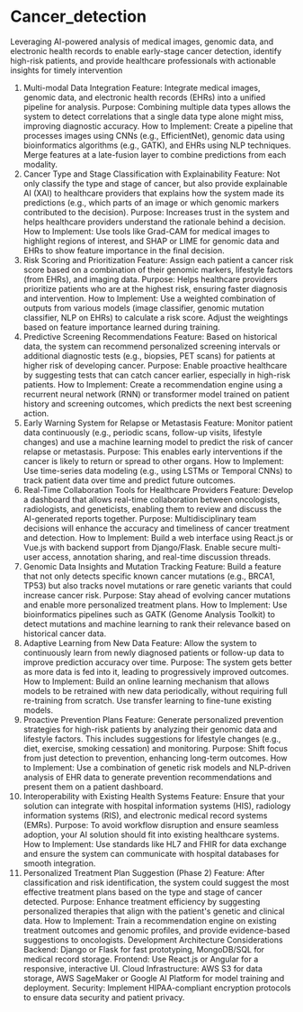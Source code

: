 # Cancer_detection
Leveraging AI-powered analysis of medical images, genomic data, and electronic health records to enable early-stage cancer detection, identify high-risk patients, and provide healthcare professionals with actionable insights for timely intervention

1. Multi-modal Data Integration
Feature: Integrate medical images, genomic data, and electronic health records (EHRs) into a unified pipeline for analysis.
Purpose: Combining multiple data types allows the system to detect correlations that a single data type alone might miss, improving diagnostic accuracy.
How to Implement: Create a pipeline that processes images using CNNs (e.g., EfficientNet), genomic data using bioinformatics algorithms (e.g., GATK), and EHRs using NLP techniques. Merge features at a late-fusion layer to combine predictions from each modality.
2. Cancer Type and Stage Classification with Explainability
Feature: Not only classify the type and stage of cancer, but also provide explainable AI (XAI) to healthcare providers that explains how the system made its predictions (e.g., which parts of an image or which genomic markers contributed to the decision).
Purpose: Increases trust in the system and helps healthcare providers understand the rationale behind a decision.
How to Implement: Use tools like Grad-CAM for medical images to highlight regions of interest, and SHAP or LIME for genomic data and EHRs to show feature importance in the final decision.
3. Risk Scoring and Prioritization
Feature: Assign each patient a cancer risk score based on a combination of their genomic markers, lifestyle factors (from EHRs), and imaging data.
Purpose: Helps healthcare providers prioritize patients who are at the highest risk, ensuring faster diagnosis and intervention.
How to Implement: Use a weighted combination of outputs from various models (image classifier, genomic mutation classifier, NLP on EHRs) to calculate a risk score. Adjust the weightings based on feature importance learned during training.
4. Predictive Screening Recommendations
Feature: Based on historical data, the system can recommend personalized screening intervals or additional diagnostic tests (e.g., biopsies, PET scans) for patients at higher risk of developing cancer.
Purpose: Enable proactive healthcare by suggesting tests that can catch cancer earlier, especially in high-risk patients.
How to Implement: Create a recommendation engine using a recurrent neural network (RNN) or transformer model trained on patient history and screening outcomes, which predicts the next best screening action.
5. Early Warning System for Relapse or Metastasis
Feature: Monitor patient data continuously (e.g., periodic scans, follow-up visits, lifestyle changes) and use a machine learning model to predict the risk of cancer relapse or metastasis.
Purpose: This enables early interventions if the cancer is likely to return or spread to other organs.
How to Implement: Use time-series data modeling (e.g., using LSTMs or Temporal CNNs) to track patient data over time and predict future outcomes.
6. Real-Time Collaboration Tools for Healthcare Providers
Feature: Develop a dashboard that allows real-time collaboration between oncologists, radiologists, and geneticists, enabling them to review and discuss the AI-generated reports together.
Purpose: Multidisciplinary team decisions will enhance the accuracy and timeliness of cancer treatment and detection.
How to Implement: Build a web interface using React.js or Vue.js with backend support from Django/Flask. Enable secure multi-user access, annotation sharing, and real-time discussion threads.
7. Genomic Data Insights and Mutation Tracking
Feature: Build a feature that not only detects specific known cancer mutations (e.g., BRCA1, TP53) but also tracks novel mutations or rare genetic variants that could increase cancer risk.
Purpose: Stay ahead of evolving cancer mutations and enable more personalized treatment plans.
How to Implement: Use bioinformatics pipelines such as GATK (Genome Analysis Toolkit) to detect mutations and machine learning to rank their relevance based on historical cancer data.
8. Adaptive Learning from New Data
Feature: Allow the system to continuously learn from newly diagnosed patients or follow-up data to improve prediction accuracy over time.
Purpose: The system gets better as more data is fed into it, leading to progressively improved outcomes.
How to Implement: Build an online learning mechanism that allows models to be retrained with new data periodically, without requiring full re-training from scratch. Use transfer learning to fine-tune existing models.
9. Proactive Prevention Plans
Feature: Generate personalized prevention strategies for high-risk patients by analyzing their genomic data and lifestyle factors. This includes suggestions for lifestyle changes (e.g., diet, exercise, smoking cessation) and monitoring.
Purpose: Shift focus from just detection to prevention, enhancing long-term outcomes.
How to Implement: Use a combination of genetic risk models and NLP-driven analysis of EHR data to generate prevention recommendations and present them on a patient dashboard.
10. Interoperability with Existing Health Systems
Feature: Ensure that your solution can integrate with hospital information systems (HIS), radiology information systems (RIS), and electronic medical record systems (EMRs).
Purpose: To avoid workflow disruption and ensure seamless adoption, your AI solution should fit into existing healthcare systems.
How to Implement: Use standards like HL7 and FHIR for data exchange and ensure the system can communicate with hospital databases for smooth integration.
11. Personalized Treatment Plan Suggestion (Phase 2)
Feature: After classification and risk identification, the system could suggest the most effective treatment plans based on the type and stage of cancer detected.
Purpose: Enhance treatment efficiency by suggesting personalized therapies that align with the patient's genetic and clinical data.
How to Implement: Train a recommendation engine on existing treatment outcomes and genomic profiles, and provide evidence-based suggestions to oncologists.
Development Architecture Considerations
Backend: Django or Flask for fast prototyping, MongoDB/SQL for medical record storage.
Frontend: Use React.js or Angular for a responsive, interactive UI.
Cloud Infrastructure: AWS S3 for data storage, AWS SageMaker or Google AI Platform for model training and deployment.
Security: Implement HIPAA-compliant encryption protocols to ensure data security and patient privacy.
